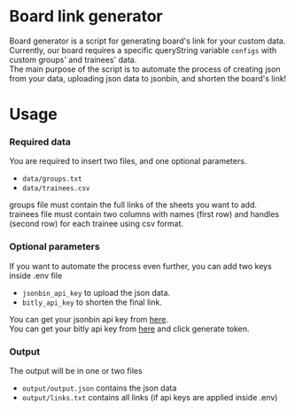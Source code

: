 # Board link generator
Board generator is a script for generating board's link for your custom data. <br>
Currently, our board requires a specific queryString variable `configs` with custom groups' and trainees' data. <br>
The main purpose of the script is to automate the process of creating json from your data, uploading json data to jsonbin, and shorten the board's link!

# Usage
### Required data
You are required to insert two files, and one optional parameters.
- `data/groups.txt`
- `data/trainees.csv` 

groups file must contain the full links of the sheets you want to add. <br>
trainees file must contain two columns with names (first row) and handles (second row) for each trainee using csv format.

### Optional parameters
If you want to automate the process even further, you can add two keys inside .env file
- `jsonbin_api_key` to upload the json data.
- `bitly_api_key` to shorten the final link.

You can get your jsonbin api key from [here](https://jsonbin.io/api-keys). <br>
You can get your bitly api key from [here](https://app.bitly.com/settings/api/) and click generate token. <br>

### Output
The output will be in one or two files
- `output/output.json` contains the json data
- `output/links.txt` contains all links (if api keys are applied inside .env)


